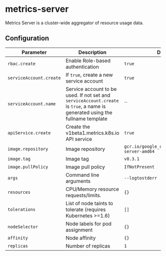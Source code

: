 # metrics-server

Metrics Server is a cluster-wide aggregator of resource usage data.

## Configuration

Parameter | Description | Default
--- | --- | ---
`rbac.create` | Enable Role-based authentication | `true`
`serviceAccount.create` | If `true`, create a new service account | `true`
`serviceAccount.name` | Service account to be used. If not set and `serviceAccount.create` is `true`, a name is generated using the fullname template | ``
`apiService.create` | Create the v1beta1.metrics.k8s.io API service | `true`
`image.repository` | Image repository | `gcr.io/google_containers/metrics-server-amd64`
`image.tag` | Image tag | `v0.3.1`
`image.pullPolicy` | Image pull policy | `IfNotPresent`
`args` | Command line arguments | `--logtostderr`
`resources` | CPU/Memory resource requests/limits. | `{}`
`tolerations` | List of node taints to tolerate (requires Kubernetes >=1.6) | `[]`
`nodeSelector` | Node labels for pod assignment | `{}`
`affinity` | Node affinity | `{}`
`replicas` | Number of replicas | `1`
